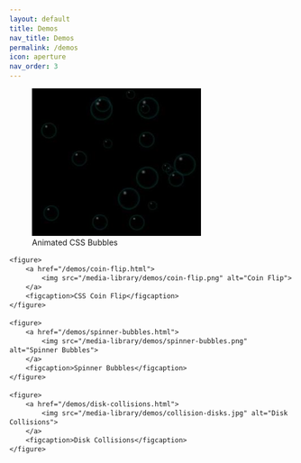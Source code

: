 ```yaml
---
layout: default
title: Demos
nav_title: Demos
permalink: /demos
icon: aperture
nav_order: 3
---
```


<section class="demo-gallery">
    <figure>
        <a href="/demos/css-bubbles.html">
            <img src="/media-library/demos/cssBubbles.jpg" alt="CSS Bubbles">
        </a>
        <figcaption>Animated CSS Bubbles</figcaption>
    </figure>

    <figure>
        <a href="/demos/coin-flip.html">
            <img src="/media-library/demos/coin-flip.png" alt="Coin Flip">
        </a>
        <figcaption>CSS Coin Flip</figcaption>
    </figure>

    <figure>
        <a href="/demos/spinner-bubbles.html">
            <img src="/media-library/demos/spinner-bubbles.png" alt="Spinner Bubbles">
        </a>
        <figcaption>Spinner Bubbles</figcaption>
    </figure>

    <figure>
        <a href="/demos/disk-collisions.html">
            <img src="/media-library/demos/collision-disks.jpg" alt="Disk Collisions">
        </a>
        <figcaption>Disk Collisions</figcaption>
    </figure>

<!--
    <figure>
        <a href="#">
            <img src="/media-library/demos/parralax.jpg" alt="Symbolic Parralax">
        </a>
        <figcaption>Symbolic Parralax</figcaption>
    </figure>

    <figure>
        <a href="/demos/css-cube.html">
            <img src="/media-library/demos/css-cube.jpg" alt="CSS Cube">
        </a>
        <figcaption>CSS Cube</figcaption>
    </figure>

    <figure>
        <a href="#">
            <img src="/media-library/demos/LSystem.png" alt="Lindenmayer Systems">
        </a>
        <figcaption>Lindenmayer Systems</figcaption>
    </figure>

    <figure>
        <a href="#">
            <img src="/media-library/demos/waterEffect.jpg" alt="Water Effect">
        </a>
        <figcaption>Water Effect</figcaption>
    </figure>
-->
</section>
